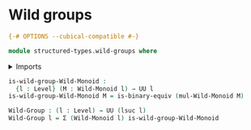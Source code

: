 # Wild groups

```agda
{-# OPTIONS --cubical-compatible #-}

module structured-types.wild-groups where
```

<details><summary>Imports</summary>

```agda
open import foundation.binary-equivalences
open import foundation.dependent-pair-types
open import foundation.universe-levels

open import structured-types.wild-monoids
```

</details>

```agda
is-wild-group-Wild-Monoid :
  {l : Level} (M : Wild-Monoid l) → UU l
is-wild-group-Wild-Monoid M = is-binary-equiv (mul-Wild-Monoid M)

Wild-Group : (l : Level) → UU (lsuc l)
Wild-Group l = Σ (Wild-Monoid l) is-wild-group-Wild-Monoid
```
